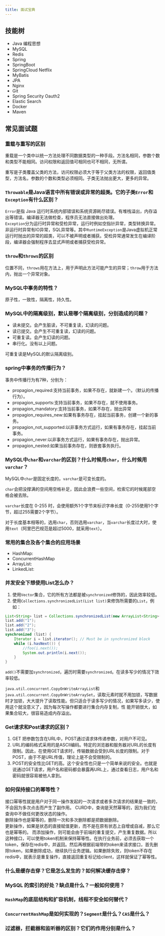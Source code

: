 ```yaml
---
title: 面试宝典
---
```


## 技能树
- Java 编程思想
- MySQL
- Redis
- Spring
- SpringBoot
- SpringCloud Netflix
- MyBatis
- JPA
- Nginx
- Git
- Spring Security Oauth2
- Elastic Search
- Docker
- Maven

## 常见面试题
### 重载与重写的区别
重载是一个类中以统一方法处理不同数据类型的一种手段。方法名相同，参数个数和类型不能相同。访问权限和返回值可相同也可不相同，无所谓。

重写是子类覆盖父类的方法，访问权限必须大于等于父类方法的权限，返回值类型，方法名，参数的个数和类型必须相同。子类无法抛出更大，更多的异常。


### `Throwable`是Java语言中所有错误或异常的超类。它的子类`Error`和`Exception`有什么区别？
`Error`是指 Java 运行时系统内部错误和系统资源耗尽错误。有堆栈溢出，内存溢出等错误。编译器无法做检查，程序员无法直接做出处理。  
`Exception`分为运行时异常和受检异常，运行时例如空指针异常，类型转换异常。非运行时异常有IO异常，SQL异常等。其中`RuntimeException`是Java虚拟机正常运行时抛出的异常的超类，可以不被声明或者捕获。受检异常通常发生在编译阶段，编译器会强制程序去显式声明或者捕获受检异常。

### `throw`和`throws`的区别
位置不同，`throws`用在方法上，用于声明此方法可能产生的异常；`throw`用于方法内，抛出一个异常对象。

### MySQL中事务的特性？
原子性，一致性，隔离性，持久性。

### MySQL中的隔离级别，默认是哪个隔离级别，分别造成的问题？
- 读未提交。会产生脏读，不可重复读，幻读的问题。
- 读已提交。会产生不可重复读，幻读的问题。
- 可重复读。会产生幻读的问题。
- 串行化。没有以上问题。

可重复读是MySQL的默认隔离级别。

### spring中事务的传播行为？
事务中传播行为有7种，分别为：  
- propagion_required:支持当前事务，如果不存在，就新建一个。（默认的传播行为）。  
- propagion_supports:支持当前事务，如果不存在，就不使用事务。  
- propagion_mandatory:支持当前事务，如果不存在，抛出异常
- propagion_requires_new:如果有事务存在，挂起当前事务，创建一个新的事务。
- propagion_not_supported:以非事务方式运行，如果有事务存在，挂起当前事务。
- propagion_never:以非事务方式运行，如果有事务存在，抛出异常。
- propagion_nested:如果当前事务存在，则嵌套事务执行。

### MySQL中`char`和`varchar`的区别？什么时候用`char`，什么时候用`varchar`？
MySQL中`char`是固定长度的，`varchar`是可变长度的。

`char`会把没撑满的空间用空格补足，因此会浪费一些空间，检索它的时候尾部空格会被去除。

`varchar`长度在 0-255 时，会使用额外1个字节来标识字串长度（0-255使用1个字节，超过255需要2个字节）。

对于长度基本相等的，选用`char`，否则选用`varchar`，当`varchar`长度过大时，使用`text`（阿里巴巴规范是超过5000，就采用`text`）。

### 常用的集合及各个集合的应用场景
- HashMap:
- ConcurrentHashMap
- ArrayList:
- LinkedList:

### 并发安全下想使用List怎么办？
1. 使用`Vector`集合，它的所有方法都是被`synchronized`修饰的，因此效率较低。
2. 使用`Collections.synchronizedList(List list)`来修饰所需要的`List`，例如：
```java
List<String> list = Collections.synchronizedList(new ArrayList<String>());
list.add("1");
list.add("2");
list.add("3");
synchronized (list) {
    Iterator i = list.iterator(); // Must be in synchronized block
    while (i.hasNext()) {
        //foo(i.next());
        System.out.println(i.next());
    }
}
```
`add()`不需要加`synchronized`，遍历时需要`synchronized`。在读多写少的情况下效率较低。

`java.util.concurrent.CopyOnWriteArrayList`和`java.util.concurrent.CopyOnWriteArraySet`，读取元素时就不用加锁，写数据时才加锁，大大提升了读取性能。但只适合于读多写少的情况，如果写多读少，使用这个就没意义了，因为每次写操作都要进行集合内存复制，性 能开销很大，如果集合较大，很容易造成内存溢出。

### Get请求和Post请求的区别？
1. GET 把参数包含在URL中，POST通过请求体传递参数，对用户不可见。
2. URL的编码格式采用的是ASCII编码。特定的浏览器和服务器对URL的长度有限制。因此，在使用GET请求时，传输数据会受到URL长度的限制。对于POST，由于不是URL传值，理论上是不会受限制的。
3. POST的安全性比GET的高。这个安全性也只是一个简单来说的安全。也就是说通过GET请求，用户名和密码都会暴露再URL上，通过查看日志，用户名和密码就很容易被他人拿到。

### 如何保持接口的幂等性？
接口幂等性就是用户对于同一操作发起的一次请求或者多次请求的结果是一致的，不会因为多次点击而产生了副作用。
CURD中，查询是天然幂等的，因为我们在查询中不做任何更改状态的操作。  
删除操作也是幂等的，删除一次和多次删除都是把数据删除。  
更新操作，如果是状态的直接赋值更新，而不是在原有状态上自增或自减，那么它也是幂等的。
而添加操作，则可能会由于前端的重复提交，产生重复数据。所以这种接口，可以使用token机制来保持幂等性。在执行业务前，必须去获取一个token，保存在redis中，并返回。然后再根据前端带的token来请求接口，首先删除token，如果删除成功，继续执行业务逻辑。如果删除失败，则token不存在redis中，就表示是重复操作，直接返回重复标记给client，这样就保证了幂等性。

### 什么是缓存击穿？它是怎么发生的？如何解决缓存击穿？
### MySQL 的索引的好处？缺点是什么？一般如何使用？
### `HashMap`的底层结构和扩容机制，线程不安全如何替代？
### `ConcurrentHashMap`是如何实现的？`Segment`是什么？`CAS`是什么？

### 过滤器，拦截器和监听器的区别？它们的作用分别是什么？